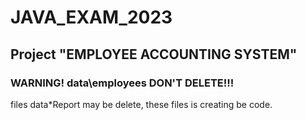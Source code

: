 # JAVA_EXAM_2023
## Project "EMPLOYEE ACCOUNTING SYSTEM"

### WARNING! data\employees DON'T DELETE!!!

files data\*Report may be delete, these files is creating be code.
